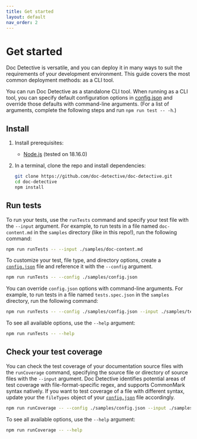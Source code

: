 ```yaml
---
title: Get started
layout: default
nav_order: 2
---
```


# Get started

Doc Detective is versatile, and you can deploy it in many ways to suit the requirements of your development environment. This guide covers the most common deployment methods: as a CLI tool.

You can run Doc Detective as a standalone CLI tool. When running as a CLI tool, you can specify default configuration options in [config.json](https://github.com/doc-detective/doc-detective/blob/main/sample/config.json) and override those defaults with command-line arguments. (For a list of arguments, complete the following steps and run `npm run test -- -h`.)

## Install

1.  Install prerequisites:

    - [Node.js](https://nodejs.org/) (tested on 18.16.0)

1.  In a terminal, clone the repo and install dependencies:

    ```bash
    git clone https://github.com/doc-detective/doc-detective.git
    cd doc-detective
    npm install
    ```

## Run tests

To run your tests, use the `runTests` command and specify your test file with the `--input` argument. For example, to run tests in a file named `doc-content.md` in the `samples` directory (like in this repo!), run the following command:

```bash
npm run runTests -- --input ./samples/doc-content.md
```

To customize your test, file type, and directory options, create a [`config.json`](https://doc-detective.com/reference/schemas/config.html) file and reference it with the `--config` argument.

```bash
npm run runTests -- --config ./samples/config.json
```

You can override `config.json` options with command-line arguments. For example, to run tests in a file named `tests.spec.json` in the `samples` directory, run the following command:

```bash
npm run runTests -- --config ./samples/config.json --input ./samples/tests.spec.json
```

To see all available options, use the `--help` argument:

```bash
npm run runTests -- --help
```

## Check your test coverage

You can check the test coverage of your documentation source files with the `runCoverage` command, specifying the source file or directory of source files with the `--input` argument. Doc Detective identifies potential areas of test coverage with file-format-specific regex, and supports CommonMark syntax natively. If you want to test coverage of a file with different syntax, update your the `fileTypes` object of your [`config.json`](https://doc-detective.com/reference/schemas/config.html) file accordingly.


```bash
npm run runCoverage -- --config ./samples/config.json --input ./samples/doc-content.md
```

To see all available options, use the `--help` argument:

```bash
npm run runCoverage -- --help
```